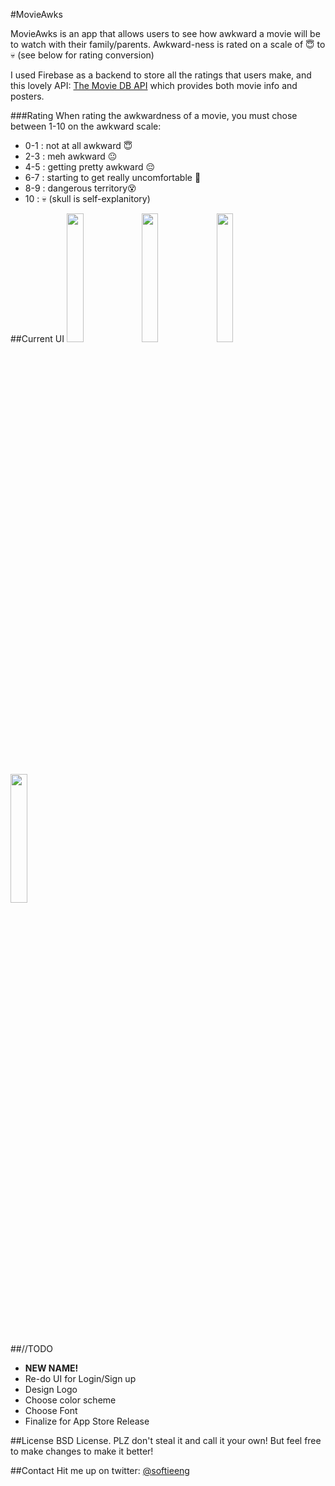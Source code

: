#MovieAwks

MovieAwks is an app that allows users to see how awkward a movie will be to watch with their family/parents. Awkward-ness is rated on a scale of 😇 to 💀 (see below for rating conversion)

I used Firebase as a backend to store all the ratings that users make, and this lovely API: [The Movie DB API](http://docs.themoviedb.apiary.io) which provides both movie info and posters.

###Rating
When rating the awkwardness of a movie, you must chose between 1-10 on the awkward scale:

* 0-1 : not at all awkward 😇
* 2-3 : meh awkward 😐
* 4-5 : getting pretty awkward 😔
* 6-7 : starting to get really uncomfortable 😬
* 8-9 : dangerous territory😵
* 10 : 💀 (skull is self-explanitory)

##Current UI
<img src="https://cloud.githubusercontent.com/assets/3711400/15725189/a4d733be-2818-11e6-9b2a-b1d1ba85acd7.png" width="23%"></img> <img src="https://cloud.githubusercontent.com/assets/3711400/15725188/a4d36540-2818-11e6-8e73-e5dde8d38c2c.png" width="23%"></img> <img src="https://cloud.githubusercontent.com/assets/3711400/15725187/a4d19602-2818-11e6-98de-c5ea87c7b06f.png" width="23%"></img> <img src="https://cloud.githubusercontent.com/assets/3711400/15725186/a4d0c75e-2818-11e6-8006-bf3f0978c41d.png" width="23%"></img> 

##//TODO
* **NEW NAME!**
* Re-do UI for Login/Sign up
* Design Logo
* Choose color scheme
* Choose Font
* Finalize for App Store Release

##License
BSD License. PLZ don't steal it and call it your own! But feel free to make changes to make it better!

##Contact
Hit me up on twitter: [@softieeng](https://twitter.com/softieeng)